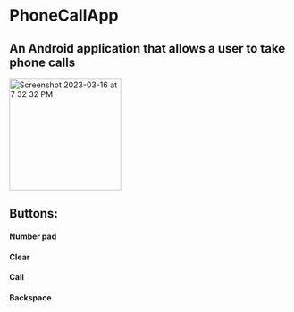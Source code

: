 # PhoneCallApp
## An Android application that allows a user to take phone calls
<img width="200" alt="Screenshot 2023-03-16 at 7 32 32 PM" src="https://user-images.githubusercontent.com/75393933/225775471-c6678f9f-f2c2-4f53-8fb6-7ae94927712f.png">

## Buttons:
#### Number pad
#### Clear
#### Call
#### Backspace
